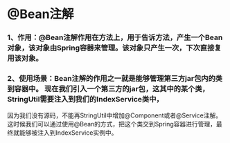 # @Bean注解

### 1、作用：@Bean注解作用在方法上，用于告诉方法，产生一个Bean对象，该对象由Spring容器来管理。该对象只产生一次，下次直接复用该对象。

### 2、使用场景：Bean注解的作用之一就是能够管理第三方jar包内的类到容器中。 现在我们引入一个第三方的jar包，这其中的某个类，StringUtil需要注入到我们的IndexService类中，
因为我们没有源码，不能再StringUtil中增加@Component或者@Service注解。这时候我们可以通过使用@Bean的方式，把这个类交到Spring容器进行管理，最终就能够被注入到IndexService实例中。
